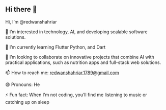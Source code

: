## Hi there 👋

 Hi, I’m @redwanshahriar

👀 I’m interested in technology, AI, and developing scalable software solutions.

🌱 I’m currently learning Flutter Python, and Dart

💞️ I’m looking to collaborate on innovative projects that combine AI with practical applications, such as nutrition apps and full-stack web solutions.

📫 How to reach me: redwanshahriar.1789@gmail.com

😄 Pronouns: He

⚡ Fun fact: When I'm not coding, you’ll find me listening to music or catching up on sleep
